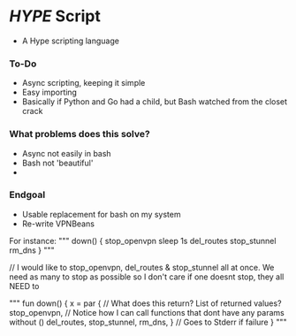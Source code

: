# *HYPE* Script
- A Hype scripting language

### To-Do
- Async scripting, keeping it simple
- Easy importing
- Basically if Python and Go had a child, but Bash watched from the closet crack

### What problems does this solve?
- Async not easily in bash
- Bash not 'beautiful'
- 

### Endgoal
- Usable replacement for bash on my system
- Re-write VPNBeans


For instance:
"""
down() {
    stop_openvpn
    sleep 1s
    del_routes
    stop_stunnel
	rm_dns
}
"""

// I would like to stop_openvpn, del_routes & stop_stunnel all at once. We need as many to stop as possible so I don't care if one doesnt stop, they all NEED to

"""
fun down() {
    x = par { // What does this return? List of returned values?
        stop_openvpn, // Notice how I can call functions that dont have any params without ()
        del_routes,
        stop_stunnel,
        rm_dns,
    }
    // Goes to Stderr if failure
}
"""